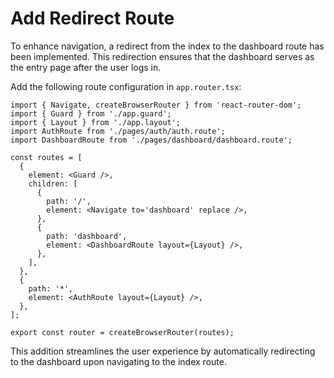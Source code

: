# Add Redirect Route

To enhance navigation, a redirect from the index to the dashboard route has been implemented. This redirection ensures that the dashboard serves as the entry page after the user logs in.

Add the following route configuration in `app.router.tsx`:

```tsx
import { Navigate, createBrowserRouter } from 'react-router-dom';
import { Guard } from './app.guard';
import { Layout } from './app.layout';
import AuthRoute from './pages/auth/auth.route';
import DashboardRoute from './pages/dashboard/dashboard.route';

const routes = [
  {
    element: <Guard />,
    children: [
      {
        path: '/',
        element: <Navigate to='dashboard' replace />,
      },
      {
        path: 'dashboard',
        element: <DashboardRoute layout={Layout} />,
      },
    ],
  },
  {
    path: '*',
    element: <AuthRoute layout={Layout} />,
  },
];

export const router = createBrowserRouter(routes);
```

This addition streamlines the user experience by automatically redirecting to the dashboard upon navigating to the index route.
